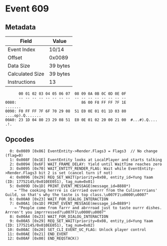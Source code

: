 # Event 609

## Metadata

| Field           | Value    |
|-----------------|----------|
| Event Index     | 10/14    |
| Offset          | 0x0089   |
| Data Size       | 39 bytes |
| Calculated Size | 39 bytes |
| Instructions    | 13       |

```
      00 01 02 03 04 05 06 07  08 09 0A 0B 0C 0D 0E 0F
      -- -- -- -- -- -- -- --  -- -- -- -- -- -- -- --
0080:                             86 00 F8 FF FF 7F 1E           .......
0090: F0 FF FF 7F 6F 70 29 08  51 E0 0E 01 01 1D 03 80  ....op).Q.......
00A0: 23 1D 04 80 23 29 08 51  E0 0E 01 02 20 00 21 00  #...#).Q.... .!.
```

## Opcodes

```
  0: 0x0089 [0x86] EventEntity->Render.Flags3 = Flags3  // No change (flag=0)
  1: 0x008F [0x1E] EventEntity looks at LocalPlayer and starts talking
  2: 0x0094 [0x6F] WAIT_FRAME_DELAY: Yield until WaitTime reaches zero
  3: 0x0095 [0x70] WAIT_ENTITY_RENDER_FLAG: Wait while EventEntity->Render.Flags3 bit 2 is set (cancel turn if not)
  4: 0x0096 [0x29] REQ_SET_WAIT(priority=0x08, entity_id=Yung Yaam (ID: 17752145/0x010EE051), tag_num=0x01)
  5: 0x009D [0x1D] PRINT_EVENT_MESSAGE(message_id=8888*)
    → "The cooking herrre is carrried overrr from the Culinarrrians' Guild, so that's why the taste is top class.\u007F1\u0000\u0007"
  6: 0x00A0 [0x23] WAIT_FOR_DIALOG_INTERACTION
  7: 0x00A1 [0x1D] PRINT_EVENT_MESSAGE(message_id=8889*)
    → "People come from farrr and abrrroad just to taste ourrr dishes. Arrren't you imprrressed?\u007F1\u0000\u0007"
  8: 0x00A4 [0x23] WAIT_FOR_DIALOG_INTERACTION
  9: 0x00A5 [0x29] REQ_SET_WAIT(priority=0x08, entity_id=Yung Yaam (ID: 17752145/0x010EE051), tag_num=0x02)
 10: 0x00AC [0x20] SET_CLI_EVENT_UC_FLAG: Unlock player control
 11: 0x00AE [0x21] END_EVENT
 12: 0x00AF [0x00] END_REQSTACK()
```
